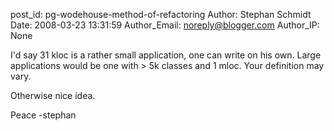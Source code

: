 post_id: pg-wodehouse-method-of-refactoring
Author: Stephan Schmidt
Date: 2008-03-23 13:31:59
Author_Email: noreply@blogger.com
Author_IP: None

I'd say 31 kloc is a rather small application, one can write on his own. Large
applications would be one with > 5k classes and 1 mloc. Your definition may
vary.

Otherwise nice idea.

Peace
-stephan
